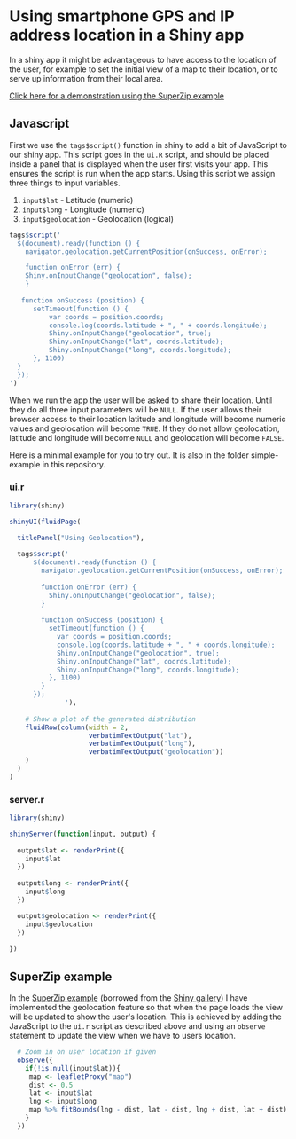 # Using smartphone GPS and IP address location in a Shiny app

In a shiny app it might be advantageous to have access to the location of the user, for example to set the initial view of a map to their location, or to serve up information from their local area.

[Click here for a demonstration using the SuperZip example](https://tomaugust.shinyapps.io/shiny_geolocation)

## Javascript

First we use the `tags$script()` function in shiny to add a bit of JavaScript to our shiny app. This script goes in the `ui.R` script, and should be placed inside a panel that is displayed when the user first visits your app. This ensures the script is run when the app starts. Using this script we assign three things to input variables. 

1. `input$lat` - Latitude (numeric)
2. `input$long` - Longitude (numeric)
3. `input$geolocation` - Geolocation (logical)

```r
tags$script('
  $(document).ready(function () {
    navigator.geolocation.getCurrentPosition(onSuccess, onError);

    function onError (err) {
    Shiny.onInputChange("geolocation", false);
    }
    
   function onSuccess (position) {
      setTimeout(function () {
          var coords = position.coords;
          console.log(coords.latitude + ", " + coords.longitude);
          Shiny.onInputChange("geolocation", true);
          Shiny.onInputChange("lat", coords.latitude);
          Shiny.onInputChange("long", coords.longitude);
      }, 1100)
  }
  });
')
```

When we run the app the user will be asked to share their location. Until they do all three input parameters will be `NULL`. If the user allows their browser access to their location latitude and longitude will become numeric values and geolocation will become `TRUE`. If they do not allow geolocation, latitude and longitude will become `NULL` and geolocation will become `FALSE`.

Here is a minimal example for you to try out. It is also in the folder simple-example in this repository.

### ui.r

```r
library(shiny)

shinyUI(fluidPage(

  titlePanel("Using Geolocation"),
    
  tags$script('
      $(document).ready(function () {
        navigator.geolocation.getCurrentPosition(onSuccess, onError);
              
        function onError (err) {
          Shiny.onInputChange("geolocation", false);
        }
              
        function onSuccess (position) {
          setTimeout(function () {
            var coords = position.coords;
            console.log(coords.latitude + ", " + coords.longitude);
            Shiny.onInputChange("geolocation", true);
            Shiny.onInputChange("lat", coords.latitude);
            Shiny.onInputChange("long", coords.longitude);
          }, 1100)
        }
      });
              '),
    
    # Show a plot of the generated distribution
    fluidRow(column(width = 2,
                    verbatimTextOutput("lat"),
                    verbatimTextOutput("long"),
                    verbatimTextOutput("geolocation"))
    )
  )
)
```

### server.r

```r
library(shiny)

shinyServer(function(input, output) {
  
  output$lat <- renderPrint({
    input$lat
  })
  
  output$long <- renderPrint({
    input$long
  })

  output$geolocation <- renderPrint({
    input$geolocation
  })
  
})
```

## SuperZip example

In the [SuperZip example](https://tomaugust.shinyapps.io/shiny_geolocation) (borrowed from the [Shiny gallery](http://shiny.rstudio.com/gallery/superzip-example.html)) I have implemented the geolocation feature so that when the page loads the view will be updated to show the user's location. This is achieved by adding the JavaScript to the `ui.r` script as described above and using an `observe` statement to update the view when we have to users location.

```r
  # Zoom in on user location if given
  observe({
    if(!is.null(input$lat)){
     map <- leafletProxy("map")
     dist <- 0.5
     lat <- input$lat
     lng <- input$long
     map %>% fitBounds(lng - dist, lat - dist, lng + dist, lat + dist)
    }
  })
```

